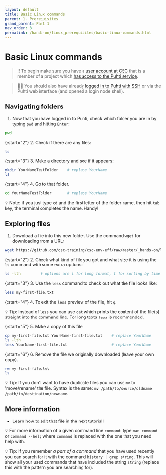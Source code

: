 ```yaml
---
layout: default
title: Basic Linux commands
parent: 1. Prerequisites
grand_parent: Part 1
nav_order: 3
permalink: /hands-on/linux_prerequisites/basic-linux-commands.html
---
```


# Basic Linux commands

> ‼️ To begin make sure you have a [user account at CSC](https://docs.csc.fi/accounts/how-to-create-new-user-account/) that is a member of a project which [has access to the Puhti service](https://docs.csc.fi/accounts/how-to-add-service-access-for-project/).

> ☝🏻 You should also have already [logged in to Puhti with SSH](https://csc-training.github.io/csc-env-eff/hands-on/connecting/ssh-puhti.html) or via the Puhti web interface (and opened a login node shell).

## Navigating folders

1. Now that you have logged in to Puhti, check which folder you are in by typing `pwd` and hitting `Enter`:

```bash
pwd
```

{:start="2"}
2. Check if there are any files:

```bash
ls
```

{:start="3"}
3. Make a directory and see if it appears:

```bash
mkdir YourNameTestFolder    # replace YourName
ls
```

{:start="4"}
4. Go to that folder.

```bash
cd YourNameTestFolder       # replace YourName
```

💡 Note: if you just type `cd` and the first letter of the folder name, then hit `tab` key, the terminal completes the name. Handy!

## Exploring files

1. Download a file into this new folder. Use the command `wget` for downloading from a URL:

```bash
wget https://github.com/csc-training/csc-env-eff/raw/master/_hands-on/linux_prerequisites/my-first-file.txt
```

{:start="2"}
2. Check what kind of file you got and what size it is using the `ls` command with some extra options:

```bash
ls -lth         # options are l for long format, t for sorting by time and h for convenient size units. Anything that starts with a hashtag is a comment and is not executed
```

{:start="3"}
3. Use the `less` command to check out what the file looks like:

```bash
less my-first-file.txt
```

{:start="4"}
4. To exit the `less` preview of the file, hit `q`.

💡 Tip: Instead of `less` you can use `cat` which prints the content of the file(s) straight into the command line. For long texts `less` is recommended.

{:start="5"}
5. Make a copy of this file:

```bash
cp my-first-file.txt YourName-first-file.txt    # replace YourName
ls -lth
less YourName-first-file.txt                    # replace YourName
```

{:start="6"}
6. Remove the file we originally downloaded (leave your own copy).

```bash
rm my-first-file.txt
ls
```

💡 Tip: If you don't want to have duplicate files you can use `mv` to 'move/rename' the file. Syntax is the same: `mv /path/to/source/oldname /path/to/destination/newname`.

## More information

- Learn [how to edit that file](https://csc-training.github.io/csc-env-eff/hands-on/linux_prerequisites/basic-file-editing.html) in the next tutorial!

💡 For more information of a given command line `command`: type `man command` or `command --help` where `command` is replaced with the one that you need help with.

💡 Tip: If you remember *a part of a command* that you have used recently you can search for it with the command `history | grep string`. This will show all your used commands that have included the string `string` (replace this with the pattern you are searching for).
